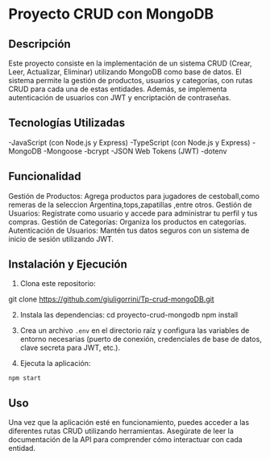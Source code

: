 # Proyecto CRUD con MongoDB

## Descripción
Este proyecto consiste en la implementación de un sistema CRUD (Crear, Leer, Actualizar, Eliminar)
utilizando MongoDB como base de datos. El sistema permite la gestión de productos, usuarios y categorías,
con rutas CRUD para cada una de estas entidades. Además, se implementa autenticación de usuarios con JWT y encriptación de contraseñas.

## Tecnologías Utilizadas
-JavaScript (con Node.js y Express)
-TypeScript (con Node.js y Express)
-MongoDB
-Mongoose
-bcrypt
-JSON Web Tokens (JWT)
-dotenv
## Funcionalidad
Gestión de Productos: Agrega productos para jugadores de cestoball,como remeras de la seleccion Argentina,tops,zapatillas ,entre otros. Gestión de Usuarios: Regístrate como usuario y accede para administrar tu perfil y tus compras. Gestión de Categorías: Organiza los productos en categorías. Autenticación de Usuarios: Mantén tus datos seguros con un sistema de inicio de sesión utilizando JWT.
## Instalación y Ejecución
1. Clona este repositorio:

git clone https://github.com/giuligorrini/Tp-crud-mongoDB.git

2. Instala las dependencias:
cd proyecto-crud-mongodb
npm install

3. Crea un archivo `.env` en el directorio raíz y configura las variables de entorno necesarias (puerto de conexión, credenciales de base de datos, clave secreta para JWT, etc.).

4. Ejecuta la aplicación:
```
npm start
```

## Uso
Una vez que la aplicación esté en funcionamiento, puedes acceder a las diferentes rutas CRUD utilizando herramientas. Asegúrate de leer la documentación de la API para comprender cómo interactuar con cada entidad.
